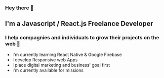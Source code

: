 ### Hey there 👋

## I'm a Javascript / React.js Freelance Developer
### I help compagnies and individuals to grow their projects on the web 🚀

- I'm currently learning React Native & Google Firebase  
- I develop Responsive web Apps  
- I place digital marketing and business' goal first  
- I'm currently available for missions

